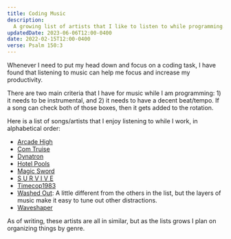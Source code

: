 ```yaml
---
title: Coding Music
description:
  A growing list of artists that I like to listen to while programming.
updatedDate: 2023-06-06T12:00-0400
date: 2022-02-15T12:00-0400
verse: Psalm 150:3
---
```


Whenever I need to put my head down and focus on a coding task, I have found
that listening to music can help me focus and increase my productivity.

There are two main criteria that I have for music while I am programming: 1) it
needs to be instrumental, and 2) it needs to have a decent beat/tempo. If a song
can check both of those boxes, then it gets added to the rotation.

Here is a list of songs/artists that I enjoy listening to while I work, in
alphabetical order:

- [Arcade High](https://music.youtube.com/channel/UCT7LeKzJCc5P1AKY1Ghxjiw)
- [Com Truise](https://music.youtube.com/channel/UC3G1cV92stSGOy4cLgXmgJQ)
- [Dynatron](https://music.youtube.com/channel/UCov2JBrKDko0xcwfIwhEAfw)
- [Hotel Pools](https://music.youtube.com/channel/UCHNQ_4_csObrqJ9p7q-Xxgg)
- [Magic Sword](https://music.youtube.com/channel/UCnl2TnNDgp2rUepf5VnXJ1g)
- [S U R V I V E](https://music.youtube.com/channel/UCec-IpmkXJQhgnkBIx1EGxQ)
- [Timecop1983](https://music.youtube.com/channel/UCVjNyglpxEwPoB65b0Oc4Ew)
- [Washed Out](https://music.youtube.com/channel/UC1rCT_Cy1pP1wnRcEUV3nPA): A
  little different from the others in the list, but the layers of music make it
  easy to tune out other distractions.
- [Waveshaper](https://music.youtube.com/channel/UCzdwXtAUt8VgaDXfTfttx8A)

As of writing, these artists are all in similar, but as the lists grows I plan
on organizing things by genre.
